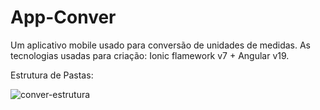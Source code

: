 # App-Conver
Um aplicativo mobile usado para conversão de unidades de medidas. As tecnologias usadas para criação: Ionic flamework v7 + Angular v19.

Estrutura de Pastas:

![conver-estrutura](https://github.com/user-attachments/assets/67f33a41-1065-476e-ab4b-584a2623c773)
